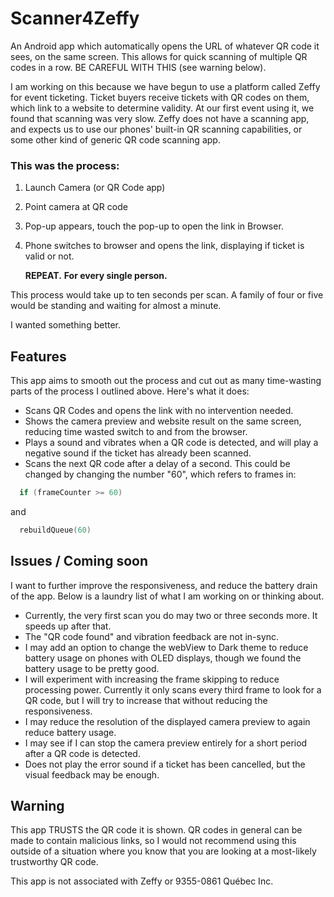 # Scanner4Zeffy

An Android app which automatically opens the URL of whatever QR code it sees, on the same screen.
This allows for quick scanning of multiple QR codes in a row. BE CAREFUL WITH THIS (see warning below).

I am working on this because we have begun to use a platform called Zeffy for event ticketing.  Ticket buyers receive tickets with QR codes on them, which link to a website to determine validity.
At our first event using it, we found that scanning was very slow.  Zeffy does not have a scanning app, and expects us to use our phones' built-in QR scanning capabilities, or some other kind of generic QR code scanning app.

### This was the process:

1. Launch Camera (or QR Code app)
2. Point camera at QR code
3. Pop-up appears, touch the pop-up to open the link in Browser.
4. Phone switches to browser and opens the link, displaying if ticket is valid or not.

   **REPEAT.**
   **For every single person.**

This process would take up to ten seconds per scan.  A family of four or five would be standing and waiting for almost a minute.

I wanted something better.

## Features

This app aims to smooth out the process and cut out as many time-wasting parts of the process I outlined above.
Here's what it does:

- Scans QR Codes and opens the link with no intervention needed.
- Shows the camera preview and website result on the same screen, reducing time wasted switch to and from the browser.
- Plays a sound and vibrates when a QR code is detected, and will play a negative sound if the ticket has already been scanned.
- Scans the next QR code after a delay of a second.  This could be changed by changing the number "60", which refers to frames in:

```kotlin
  if (frameCounter >= 60)
```
  and
```kotlin
  rebuildQueue(60)
```

## Issues / Coming soon

I want to further improve the responsiveness, and reduce the battery drain of the app.
Below is a laundry list of what I am working on or thinking about.

- Currently, the very first scan you do may two or three seconds more.  It speeds up after that.
- The "QR code found" and vibration feedback are not in-sync.
- I may add an option to change the webView to Dark theme to reduce battery usage on phones with OLED displays, though we found the battery usage to be pretty good.
- I will experiment with increasing the frame skipping to reduce processing power. Currently it only scans every third frame to look for a QR code, but I will try to increase that without reducing the responsiveness.
- I may reduce the resolution of the displayed camera preview to again reduce battery usage.
- I may see if I can stop the camera preview entirely for a short period after a QR code is detected.
- Does not play the error sound if a ticket has been cancelled, but the visual feedback may be enough.


## Warning  
This app TRUSTS the QR code it is shown.  QR codes in general can be made to contain malicious links, so I would not recommend using this outside of a situation where you know that you are looking at a most-likely trustworthy QR code.

This app is not associated with Zeffy or 9355-0861 Québec Inc.

